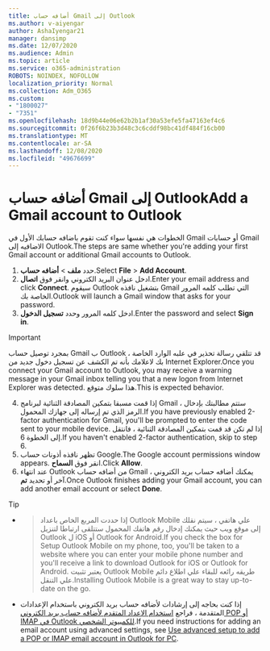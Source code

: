 ```yaml
---
title: أضافه حساب Gmail إلى Outlook
ms.author: v-aiyengar
author: AshaIyengar21
manager: dansimp
ms.date: 12/07/2020
ms.audience: Admin
ms.topic: article
ms.service: o365-administration
ROBOTS: NOINDEX, NOFOLLOW
localization_priority: Normal
ms.collection: Adm_O365
ms.custom:
- "1800027"
- "7351"
ms.openlocfilehash: 18d9b44e06e62b2b1af30a53efe5fa47163ef4c6
ms.sourcegitcommit: 0f26f6b23b3d48c3c6cddf98bc41df484f16cb00
ms.translationtype: MT
ms.contentlocale: ar-SA
ms.lasthandoff: 12/08/2020
ms.locfileid: "49676699"
---
```

# <a name="add-a-gmail-account-to-outlook"></a><span data-ttu-id="30153-102">أضافه حساب Gmail إلى Outlook</span><span class="sxs-lookup"><span data-stu-id="30153-102">Add a Gmail account to Outlook</span></span>

<span data-ttu-id="30153-103">الخطوات هي نفسها سواء كنت تقوم باضافه حسابك الأول في Gmail أو حسابات Gmail الاضافيه إلى Outlook.</span><span class="sxs-lookup"><span data-stu-id="30153-103">The steps are same whether you're adding your first Gmail account or additional Gmail accounts to Outlook.</span></span>

1. <span data-ttu-id="30153-104">حدد **ملف**  >  **أضافه حساب**.</span><span class="sxs-lookup"><span data-stu-id="30153-104">Select **File** > **Add Account**.</span></span>
1. <span data-ttu-id="30153-105">ادخل عنوان البريد الكتروني وانقر فوق **اتصال**.</span><span class="sxs-lookup"><span data-stu-id="30153-105">Enter your email address and click **Connect**.</span></span> <span data-ttu-id="30153-106">سيقوم Outlook بتشغيل نافذه Gmail التي تطلب كلمه المرور الخاصة بك.</span><span class="sxs-lookup"><span data-stu-id="30153-106">Outlook will launch a Gmail window that asks for your password.</span></span> 
1. <span data-ttu-id="30153-107">ادخل كلمه المرور وحدد **تسجيل الدخول**.</span><span class="sxs-lookup"><span data-stu-id="30153-107">Enter the password and select **Sign in**.</span></span>
> [!IMPORTANT]
> <span data-ttu-id="30153-108">بمجرد توصيل حساب Gmail ب Outlook ، قد تتلقي رسالة تحذير في علبه الوارد الخاصة بك لاعلامك بأنه تم الكشف عن تسجيل دخول جديد من Internet Explorer.</span><span class="sxs-lookup"><span data-stu-id="30153-108">Once you connect your Gmail account to Outlook, you may receive a warning message in your Gmail inbox telling you that a new logon from Internet Explorer was detected.</span></span> <span data-ttu-id="30153-109">هذا سلوك متوقع.</span><span class="sxs-lookup"><span data-stu-id="30153-109">This is expected behavior.</span></span>
4. <span data-ttu-id="30153-110">إذا قمت مسبقا بتمكين المصادقة الثنائية لبرنامج Gmail ، ستتم مطالبتك بإدخال الرمز الذي تم إرساله إلى جهازك المحمول.</span><span class="sxs-lookup"><span data-stu-id="30153-110">If you have previously enabled 2-factor authentication for Gmail, you'll be prompted to enter the code sent to your mobile device.</span></span> <span data-ttu-id="30153-111">إذا لم تكن قد قمت بتمكين المصادقة الثنائية ، فانتقل إلى الخطوة 6.</span><span class="sxs-lookup"><span data-stu-id="30153-111">If you haven't enabled 2-factor authentication, skip to step 6.</span></span>
1. <span data-ttu-id="30153-112">تظهر نافذه أذونات حساب Google.</span><span class="sxs-lookup"><span data-stu-id="30153-112">The Google account permissions window appears.</span></span> <span data-ttu-id="30153-113">انقر فوق **السماح**.</span><span class="sxs-lookup"><span data-stu-id="30153-113">Click **Allow**.</span></span>
1. <span data-ttu-id="30153-114">عند انتهاء Outlook من أضافه حساب Gmail ، يمكنك أضافه حساب بريد الكتروني آخر أو تحديد **تم**.</span><span class="sxs-lookup"><span data-stu-id="30153-114">Once Outlook finishes adding your Gmail account, you can add another email account or select **Done**.</span></span>
> [!TIP]
- > <span data-ttu-id="30153-115">إذا حددت المربع الخاص باعداد Outlook Mobile علي هاتفي ، سيتم نقلك إلى موقع ويب حيث يمكنك إدخال رقم هاتفك المحمول ستتلقى ارتباطا لتنزيل Outlook ل iOS أو Outlook for Android.</span><span class="sxs-lookup"><span data-stu-id="30153-115">If you check the box for Setup Outlook Mobile on my phone, too, you'll be taken to a website where you can enter your mobile phone number and you'll receive a link to download Outlook for iOS or Outlook for Android.</span></span> <span data-ttu-id="30153-116">يعتبر تثبيت Outlook Mobile طريقه رائعه للبقاء علي اطلاع دائم علي التنقل.</span><span class="sxs-lookup"><span data-stu-id="30153-116">Installing Outlook Mobile is a great way to stay up-to-date on the go.</span></span>
- <span data-ttu-id="30153-117">إذا كنت بحاجه إلى إرشادات لأضافه حساب بريد الكتروني باستخدام الإعدادات المتقدمة ، فراجع [استخدام الاعداد المتقدم لأضافه حساب بريد الكتروني POP أو IMAP في Outlook للكمبيوتر الشخصي](https://support.microsoft.com/office/change-or-update-email-account-settings-in-outlook-for-windows-560a9065-3c3a-4ec5-a24f-cdb9a8d622a2#bkmk_advanced).</span><span class="sxs-lookup"><span data-stu-id="30153-117">If you need instructions for adding an email account using advanced settings, see [Use advanced setup to add a POP or IMAP email account in Outlook for PC](https://support.microsoft.com/office/change-or-update-email-account-settings-in-outlook-for-windows-560a9065-3c3a-4ec5-a24f-cdb9a8d622a2#bkmk_advanced).</span></span>

